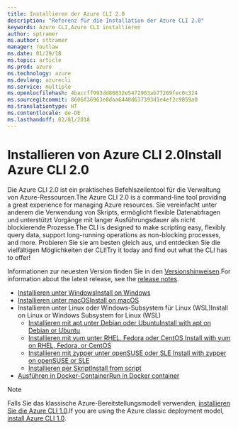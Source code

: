 ```yaml
---
title: Installieren der Azure CLI 2.0
description: "Referenz für die Installation der Azure CLI 2.0"
keywords: Azure CLI,Azure CLI installieren
author: sptramer
ms.author: sttramer
manager: routlaw
ms.date: 01/29/18
ms.topic: article
ms.prod: azure
ms.technology: azure
ms.devlang: azurecli
ms.service: multiple
ms.openlocfilehash: 4baccff993dd80832e5472903ab77269fec0c324
ms.sourcegitcommit: 8606f36963e8daa6448d637393d1e4ef2c9859a0
ms.translationtype: HT
ms.contentlocale: de-DE
ms.lasthandoff: 02/01/2018
---
```

# <a name="install-azure-cli-20"></a><span data-ttu-id="98efb-104">Installieren von Azure CLI 2.0</span><span class="sxs-lookup"><span data-stu-id="98efb-104">Install Azure CLI 2.0</span></span>

<span data-ttu-id="98efb-105">Die Azure CLI 2.0 ist ein praktisches Befehlszeilentool für die Verwaltung von Azure-Ressourcen.</span><span class="sxs-lookup"><span data-stu-id="98efb-105">The Azure CLI 2.0 is a command-line tool providing a great experience for managing Azure resources.</span></span> <span data-ttu-id="98efb-106">Sie vereinfacht unter anderem die Verwendung von Skripts, ermöglicht flexible Datenabfragen und unterstützt Vorgänge mit langer Ausführungsdauer als nicht blockierende Prozesse.</span><span class="sxs-lookup"><span data-stu-id="98efb-106">The CLI is designed to make scripting easy, flexibly query data, support long-running operations as non-blocking processes, and more.</span></span> <span data-ttu-id="98efb-107">Probieren Sie sie am besten gleich aus, und entdecken Sie die vielfältigen Möglichkeiten der CLI!</span><span class="sxs-lookup"><span data-stu-id="98efb-107">Try it today and find out what the CLI has to offer!</span></span>

<span data-ttu-id="98efb-108">Informationen zur neuesten Version finden Sie in den [Versionshinweisen](release-notes-azure-cli.md).</span><span class="sxs-lookup"><span data-stu-id="98efb-108">For information about the latest release, see the [release notes](release-notes-azure-cli.md).</span></span>

* [<span data-ttu-id="98efb-109">Installieren unter Windows</span><span class="sxs-lookup"><span data-stu-id="98efb-109">Install on Windows</span></span>](install-azure-cli-windows.md)
* [<span data-ttu-id="98efb-110">Installieren unter macOS</span><span class="sxs-lookup"><span data-stu-id="98efb-110">Install on macOS</span></span>](install-azure-cli-macos.md)
* <span data-ttu-id="98efb-111">Installieren unter Linux oder Windows-Subsystem für Linux (WSL)</span><span class="sxs-lookup"><span data-stu-id="98efb-111">Install on Linux or Windows Subsystem for Linux (WSL)</span></span>
  * [<span data-ttu-id="98efb-112">Installieren mit apt unter Debian oder Ubuntu</span><span class="sxs-lookup"><span data-stu-id="98efb-112">Install with apt on Debian or Ubuntu</span></span>](install-azure-cli-apt.md)
  * [<span data-ttu-id="98efb-113">Installieren mit yum unter RHEL, Fedora oder CentOS </span><span class="sxs-lookup"><span data-stu-id="98efb-113">Install with yum on RHEL, Fedora, or CentOS </span></span>](install-azure-cli-yum.md)
  * [<span data-ttu-id="98efb-114">Installieren mit zypper unter openSUSE oder SLE </span><span class="sxs-lookup"><span data-stu-id="98efb-114">Install with zypper on openSUSE or SLE </span></span>](install-azure-cli-zypper.md)
  * [<span data-ttu-id="98efb-115">Installieren per Skript</span><span class="sxs-lookup"><span data-stu-id="98efb-115">Install from script</span></span>](install-azure-cli-linux.md)
* [<span data-ttu-id="98efb-116">Ausführen in Docker-Container</span><span class="sxs-lookup"><span data-stu-id="98efb-116">Run in Docker container</span></span>](run-azure-cli-docker.md)

> [!NOTE]
> <span data-ttu-id="98efb-117">Falls Sie das klassische Azure-Bereitstellungsmodell verwenden, [installieren Sie die Azure CLI 1.0](/azure/cli-install-nodejs).</span><span class="sxs-lookup"><span data-stu-id="98efb-117">If you are using the Azure classic deployment model, [install Azure CLI 1.0](/azure/cli-install-nodejs).</span></span>

